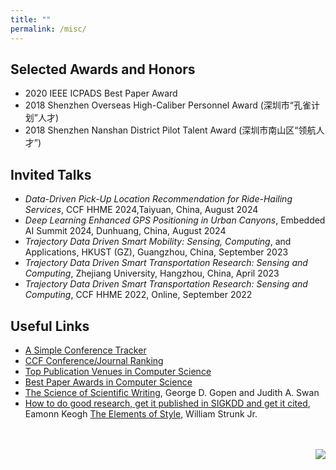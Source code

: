```yaml
---
title: ""
permalink: /misc/
---
```


## Selected Awards and Honors

* 2020 IEEE ICPADS Best Paper Award
* 2018 Shenzhen Overseas High-Caliber Personnel Award (深圳市“孔雀计划”人才)
* 2018 Shenzhen Nanshan District Pilot Talent Award (深圳市南山区“领航人才”)

## Invited Talks
* _Data-Driven Pick-Up Location Recommendation for Ride-Hailing Services_, CCF HHME 2024,Taiyuan, China, August 2024 
* _Deep Learning Enhanced GPS Positioning in Urban Canyons_, Embedded AI Summit 2024, Dunhuang, China, August 2024 
* _Trajectory Data Driven Smart Mobility: Sensing, Computing_, and Applications, HKUST (GZ), Guangzhou, China, September 2023  
* _Trajectory Data Driven Smart Transportation Research: Sensing and Computing_, Zhejiang University, Hangzhou, China, April 2023   
* _Trajectory Data Driven Smart Transportation Research: Sensing and Computing_, CCF HHME 2022, Online, September 2022   

## Useful Links

* [A Simple Conference Tracker](https://conferencetracker.github.io/)
* [CCF Conference/Journal Ranking](https://www.ccf.org.cn/Academic_Evaluation/By_category/)
* [Top Publication Venues in Computer Science](https://www.cs.cornell.edu/andru/csconf.html)
* [Best Paper Awards in Computer Science](https://jeffhuang.com/best_paper_awards/#pods)
* [The Science of Scientific Writing](https://cseweb.ucsd.edu/~swanson/papers/science-of-writing.pdf), George D. Gopen and Judith A. Swan
* [How to do good research, get it published in SIGKDD and get it cited](https://www.cs.ucr.edu/~eamonn/Keogh_SIGKDD09_tutorial.pdf), Eamonn Keogh
[The Elements of Style](https://faculty.washington.edu/heagerty/Courses/b572/public/StrunkWhite.pdf), William Strunk Jr.



<br />
<br />

<div style="float:right">
<a href="https://clustrmaps.com/site/1bqeu"  title="Visit tracker" ><img src="//www.clustrmaps.com/map_v2.png?d=28WI0twzaQdhIK84jFxPVamYvQvzwJHcf7aDEG_2Tts&cl=ffffff" /></a>
</div>